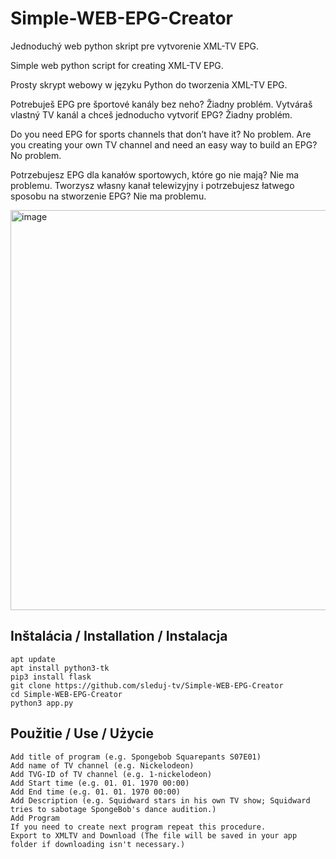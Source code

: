 # Simple-WEB-EPG-Creator
Jednoduchý web python skript pre vytvorenie XML-TV EPG.

Simple web python script for creating XML-TV EPG.

Prosty skrypt webowy w języku Python do tworzenia XML-TV EPG.

Potrebuješ EPG pre športové kanály bez neho? Žiadny problém. Vytváraš vlastný TV kanál a chceš jednoducho vytvoriť EPG? Žiadny problém.

Do you need EPG for sports channels that don’t have it? No problem. Are you creating your own TV channel and need an easy way to build an EPG? No problem.

Potrzebujesz EPG dla kanałów sportowych, które go nie mają? Nie ma problemu. Tworzysz własny kanał telewizyjny i potrzebujesz łatwego sposobu na stworzenie EPG? Nie ma problemu.

<img width="1366" height="640" alt="image" src="https://github.com/user-attachments/assets/2d8702e1-3aae-4a54-ac9a-65baa9b654cf" />

## Inštalácia / Installation / Instalacja
```
apt update
apt install python3-tk
pip3 install flask
git clone https://github.com/sleduj-tv/Simple-WEB-EPG-Creator
cd Simple-WEB-EPG-Creator
python3 app.py
```

## Použitie / Use / Użycie
```
Add title of program (e.g. Spongebob Squarepants S07E01)
Add name of TV channel (e.g. Nickelodeon)
Add TVG-ID of TV channel (e.g. 1-nickelodeon)
Add Start time (e.g. 01. 01. 1970 00:00)
Add End time (e.g. 01. 01. 1970 00:00)
Add Description (e.g. Squidward stars in his own TV show; Squidward tries to sabotage SpongeBob's dance audition.)
Add Program
If you need to create next program repeat this procedure.
Export to XMLTV and Download (The file will be saved in your app folder if downloading isn't necessary.)
```
